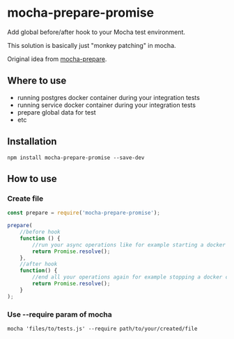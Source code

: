 # mocha-prepare-promise

Add global before/after hook to your Mocha test environment.

This solution is basically just "monkey patching" in mocha.

Original idea from [mocha-prepare](https://github.com/enobufs/mocha-prepare).

## Where to use

- running postgres docker container during your integration tests
- running service docker container during your integration tests
- prepare global data for test
- etc

## Installation
```
npm install mocha-prepare-promise --save-dev
```

## How to use

### Create file
```javascript
const prepare = require('mocha-prepare-promise');

prepare(
    //before hook
    function () {
        //run your async operations like for example starting a docker container
        return Promise.resolve();
    },
    //after hook
    function() {
        //end all your operations again for example stopping a docker container
        return Promise.resolve();
    }
);
```

### Use --require param of mocha
```
mocha 'files/to/tests.js' --require path/to/your/created/file
```

